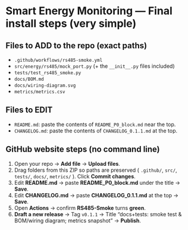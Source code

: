 # Smart Energy Monitoring — Final install steps (very simple)

## Files to ADD to the repo (exact paths)
- `.github/workflows/rs485-smoke.yml`
- `src/energy/rs485/mock_port.py` (+ the `__init__.py` files included)
- `tests/test_rs485_smoke.py`
- `docs/BOM.md`
- `docs/wiring-diagram.svg`
- `metrics/metrics.csv`

## Files to EDIT
- `README.md`: paste the contents of `README_P0_block.md` near the top.
- `CHANGELOG.md`: paste the contents of `CHANGELOG_0.1.1.md` at the top.

## GitHub website steps (no command line)
1) Open your repo → **Add file** → **Upload files**.
2) Drag folders from this ZIP so paths are preserved ( `.github/`, `src/`, `tests/`, `docs/`, `metrics/` ). Click **Commit changes**.
3) Edit **README.md** → paste **README_P0_block.md** under the title → **Save**.
4) Edit **CHANGELOG.md** → paste **CHANGELOG_0.1.1.md** at the top → **Save**.
5) Open **Actions** → confirm **RS485-Smoke** turns **green**.
6) **Draft a new release** → Tag `v0.1.1` → Title “docs+tests: smoke test & BOM/wiring diagram; metrics snapshot” → **Publish**.

